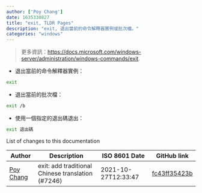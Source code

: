 ```yaml
---
author: ['Poy Chang']
date: 1635330827
title: "exit, TLDR Pages"
description: "exit, 退出當前的命令解釋器實例或批次檔。"
categories: "windows"
---
```

> 更多資訊：<https://docs.microsoft.com/windows-server/administration/windows-commands/exit>.

- 退出當前的命令解釋器實例：

```bash
exit
```

- 退出當前的批次檔：

```bash
exit /b
```

- 使用一個指定的退出碼退出：

```bash
exit 退出碼
```
List of changes to this documentation


Author | Description | ISO 8601 Date | GitHub link
------|-----|-----|-----
[Poy Chang](mailto:poypost@gmail.com) | exit: add traditional Chinese translation (#7246) | 2021-10-27T12:33:47 | [fc43ff35423b](https://github.com/tldr-pages/tldr/commit/fc43ff35423b356d262ab2769c8ffbd817a06875)

